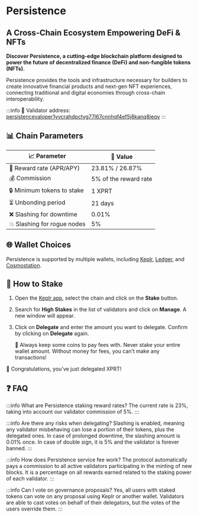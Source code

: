 # Persistence
## A Cross-Chain Ecosystem Empowering DeFi & NFTs

**Discover Persistence, a cutting-edge blockchain platform designed to power the future of decentralized finance (DeFi) and non-fungible tokens (NFTs).** 

Persistence provides the tools and infrastructure necessary for builders to create innovative financial products and next-gen NFT experiences, connecting traditional and digital economies through cross-chain interoperability.

:::info
🔐 Validator address: <a href="https://www.mintscan.io/persistence/validators/persistencevaloper1yvcrahdpctyg77l67cnnhqf4ef5j8kanq8jeqv" target="_blank" rel="noopener noreferrer">persistencevaloper1yvcrahdpctyg77l67cnnhqf4ef5j8kanq8jeqv</a>
:::

## 📊 Chain Parameters

| 📈 Parameter                | 🎯 Value              |
|-----------------------------|-----------------------|
| 🎁 Reward rate (APR/APY)    | 23.81% / 26.87%       |
| 💰 Commission               | 5% of the reward rate |
| 🔒 Minimum tokens to stake  | 1 XPRT                |
| ⏳ Unbonding period          | 21 days               |
| ❌ Slashing for downtime     | 0.01%                 |
| 💥 Slashing for rogue nodes | 5%                    |

## 🌐 Wallet Choices

Persistence is supported by multiple wallets, including <a href="https://wallet.keplr.app/" target="_blank" rel="noopener noreferrer">Keplr</a>, <a href="https://www.ledger.com" target="_blank" rel="noopener noreferrer">Ledger</a>, and <a href="https://cosmostation.io" target="_blank" rel="noopener noreferrer">Cosmostation</a>.

## 🏁 How to Stake

1. Open the <a href="https://wallet.keplr.app/chains/persistence" target="_blank" rel="noopener noreferrer">Keplr app</a>, select the chain and click on the **Stake** button.

2. Search for **High Stakes** in the list of validators and click on **Manage**. A new window will appear.

3. Click on **Delegate** and enter the amount you want to delegate. Confirm by clicking on **Delegate** again.

   🚨 Always keep some coins to pay fees with. Never stake your entire wallet amount. Without money for fees, you can’t make any transactions!

🎉 Congratulations, you’ve just delegated XPRT!

## ❓ FAQ

:::info What are Persistence staking reward rates?
The current rate is 23%, taking into account our validator commission of 5%.
:::

:::info Are there any risks when delegating?
Slashing is enabled, meaning any validator misbehaving can lose a portion of their tokens, plus the delegated ones.
In case of prolonged downtime, the slashing amount is 0.01% once. In case of double sign, it is 5% and the validator is forever banned.
:::

:::info How does Persistence service fee work?
The protocol automatically pays a commission to all active validators participating in the minting of new blocks. It is a percentage on all rewards earned related to the staking power of each validator.
:::

:::info Can I vote on governance proposals?
Yes, all users with staked tokens can vote on any proposal using Keplr or another wallet.
Validators are able to cast votes on behalf of their delegators, but the votes of the users override them.
:::

